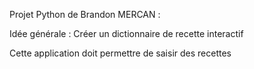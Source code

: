 Projet Python de Brandon MERCAN : 

Idée générale : Créer un dictionnaire de recette interactif

Cette application doit permettre de saisir des recettes